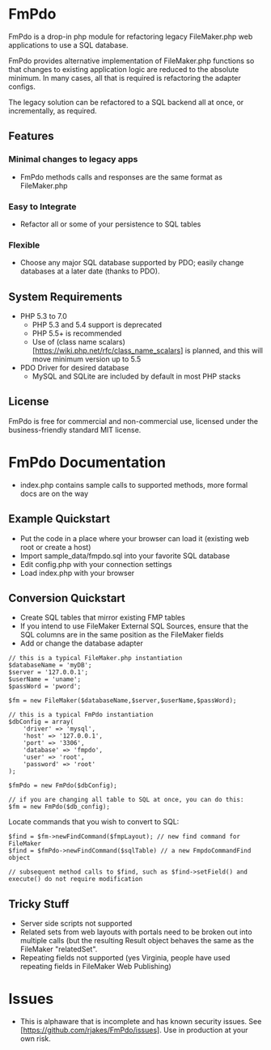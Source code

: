 # FmPdo

FmPdo is a drop-in php module for refactoring legacy FileMaker.php web applications to use a SQL database.
 
FmPdo provides alternative implementation of FileMaker.php functions so that changes to existing application logic are
reduced to the absolute minimum. In many cases, all that is required is refactoring the adapter configs.

The legacy solution can be refactored to a SQL backend all at once, or incrementally, as required.

## Features

### Minimal changes to legacy apps
* FmPdo methods calls and responses are the same format as FileMaker.php

### Easy to Integrate
* Refactor all or some of your persistence to SQL tables

### Flexible
* Choose any major SQL database supported by PDO; easily change databases at a later date (thanks to PDO).
 
## System Requirements

*  PHP 5.3 to 7.0
    * PHP 5.3 and 5.4 support is deprecated
    * PHP 5.5+ is recommended
    * Use of (class name scalars)[https://wiki.php.net/rfc/class_name_scalars] is planned, and this will move minimum
    version up to 5.5
*  PDO Driver for desired database
    * MySQL and SQLite are included by default in most PHP stacks


## License

FmPdo is free for commercial and non-commercial use, licensed under the business-friendly standard MIT license.


# FmPdo Documentation

* index.php contains sample calls to supported methods, more formal docs are on the way

## Example Quickstart
* Put the code in a place where your browser can load it (existing web root or create a host)
* Import sample_data/fmpdo.sql into your favorite SQL database
* Edit config.php with your connection settings
* Load index.php with your browser

## Conversion Quickstart
* Create SQL tables that mirror existing FMP tables
* If you intend to use FileMaker External SQL Sources, ensure that the SQL columns are in the same position as the
FileMaker fields
* Add or change the database adapter

```
// this is a typical FileMaker.php instantiation
$databaseName = 'myDB';
$server = '127.0.0.1';
$userName = 'uname';
$passWord = 'pword';

$fm = new FileMaker($databaseName,$server,$userName,$passWord);
```

```
// this is a typical FmPdo instantiation
$dbConfig = array(
    'driver' => 'mysql',
    'host' => '127.0.0.1',
    'port' => '3306',
    'database' => 'fmpdo',
    'user' => 'root',
    'password' => 'root'
);

$fmPdo = new FmPdo($dbConfig);

// if you are changing all table to SQL at once, you can do this:
$fm = new FmPdo($db_config);
```

Locate commands that you wish to convert to SQL:

```
$find = $fm->newFindCommand($fmpLayout); // new find command for FileMaker
$find = $fmPdo->newFindCommand($sqlTable) // a new FmpdoCommandFind object

// subsequent method calls to $find, such as $find->setField() and execute() do not require modification
```

## Tricky Stuff
* Server side scripts not supported
* Related sets from web layouts with portals need to be broken out into multiple calls (but the resulting Result object
behaves the same as the FileMaker "relatedSet".
* Repeating fields not supported (yes Virginia, people have used repeating fields in FileMaker Web Publishing)

# Issues
* This is alphaware that is incomplete and has known security issues. See [https://github.com/rjakes/FmPdo/issues]. Use
in production at your own risk.
